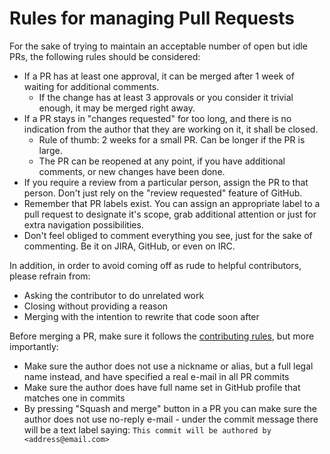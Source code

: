 # Rules for managing Pull Requests

For the sake of trying to maintain an acceptable number of open but idle PRs, the following rules should be considered:
- If a PR has at least one approval, it can be merged after 1 week of waiting for additional comments.
  - If the change has at least 3 approvals or you consider it trivial enough, it may be merged right away.
- If a PR stays in "changes requested" for too long, and there is no indication from the author that they are working on it, it shall be closed.
  - Rule of thumb: 2 weeks for a small PR. Can be longer if the PR is large.
  - The PR can be reopened at any point, if you have additional comments, or new changes have been done.
- If you require a review from a particular person, assign the PR to that person. Don't just rely on the "review requested" feature of GitHub.
- Remember that PR labels exist. You can assign an appropriate label to a pull request to designate it's scope, grab additional attention or just for extra navigation possibilities.
- Don't feel obliged to comment everything you see, just for the sake of commenting. Be it on JIRA, GitHub, or even on IRC.

In addition, in order to avoid coming off as rude to helpful contributors, please refrain from:
- Asking the contributor to do unrelated work
- Closing without providing a reason
- Merging with the intention to rewrite that code soon after

Before merging a PR, make sure it follows the [contributing rules](CONTRIBUTING.md#rules-and-recommendations), but more importantly:
- Make sure the author does not use a nickname or alias, but a full legal name instead, and have specified a real e-mail in all PR commits
- Make sure the author does have full name set in GitHub profile that matches one in commits
- By pressing "Squash and merge" button in a PR you can make sure the author does not use no-reply e-mail -
  under the commit message there will be a text label saying: `This commit will be authored by <address@email.com>`